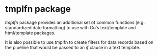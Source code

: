 
# tmplfn package

_tmplfn_ package provides an additional set of common functions 
(e.g. standardized date formatting) to use with Go's text/template 
and html/template packages.

It is also possible to use tmplfn to create filters for data records
based on the pipeline that would be passed to an _if_ clause in a text
template.


